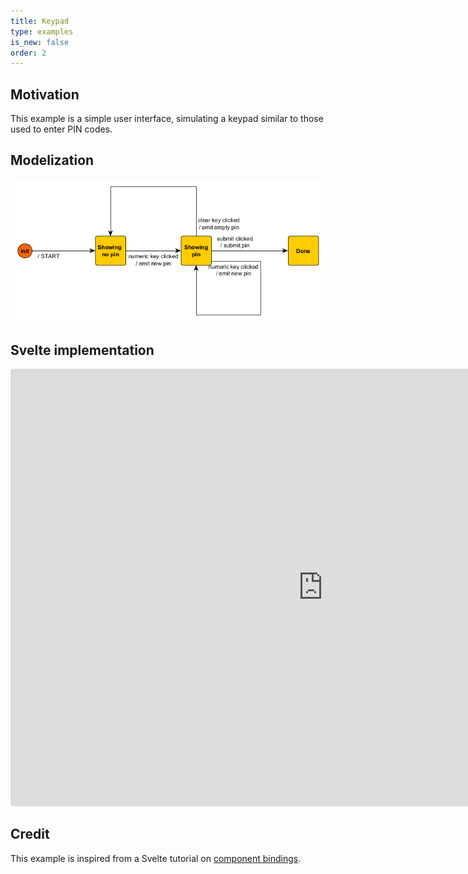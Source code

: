 ```yaml
---
title: Keypad
type: examples
is_new: false
order: 2
---
```


## Motivation
This example is a simple user interface, simulating a keypad similar to those used to enter PIN codes. 

## Modelization
![keypad state machine](../../graphs/keypad%20machine.png)

## Svelte implementation
<iframe src="https://svelte.dev/repl/baf4a28592ff4723bb0947163ee1f109?version=3.5.3" title="keypad app" style="width:1000px; height:700px; border:0; border-radius: 4px; overflow:hidden;" sandbox="allow-modals allow-forms allow-popups allow-scripts allow-same-origin"></iframe>

## Credit
This example is inspired from a Svelte tutorial on [component bindings](https://svelte.dev/tutorial/component-bindings).
